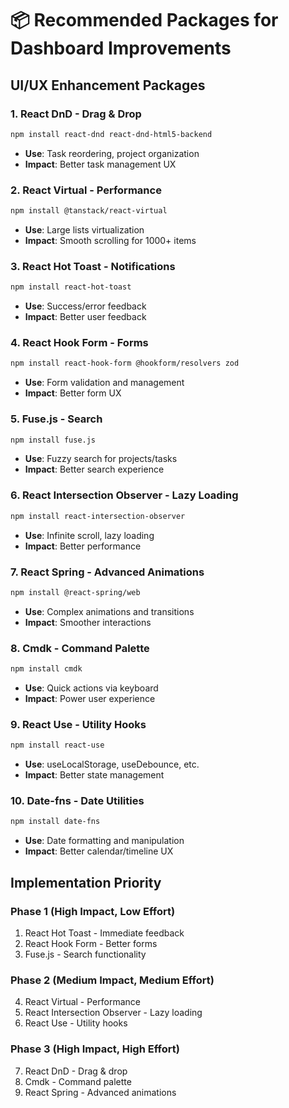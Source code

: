 # 📦 Recommended Packages for Dashboard Improvements

## UI/UX Enhancement Packages

### 1. **React DnD** - Drag & Drop
```bash
npm install react-dnd react-dnd-html5-backend
```
- **Use**: Task reordering, project organization
- **Impact**: Better task management UX

### 2. **React Virtual** - Performance
```bash
npm install @tanstack/react-virtual
```
- **Use**: Large lists virtualization
- **Impact**: Smooth scrolling for 1000+ items

### 3. **React Hot Toast** - Notifications
```bash
npm install react-hot-toast
```
- **Use**: Success/error feedback
- **Impact**: Better user feedback

### 4. **React Hook Form** - Forms
```bash
npm install react-hook-form @hookform/resolvers zod
```
- **Use**: Form validation and management
- **Impact**: Better form UX

### 5. **Fuse.js** - Search
```bash
npm install fuse.js
```
- **Use**: Fuzzy search for projects/tasks
- **Impact**: Better search experience

### 6. **React Intersection Observer** - Lazy Loading
```bash
npm install react-intersection-observer
```
- **Use**: Infinite scroll, lazy loading
- **Impact**: Better performance

### 7. **React Spring** - Advanced Animations
```bash
npm install @react-spring/web
```
- **Use**: Complex animations and transitions
- **Impact**: Smoother interactions

### 8. **Cmdk** - Command Palette
```bash
npm install cmdk
```
- **Use**: Quick actions via keyboard
- **Impact**: Power user experience

### 9. **React Use** - Utility Hooks
```bash
npm install react-use
```
- **Use**: useLocalStorage, useDebounce, etc.
- **Impact**: Better state management

### 10. **Date-fns** - Date Utilities
```bash
npm install date-fns
```
- **Use**: Date formatting and manipulation
- **Impact**: Better calendar/timeline UX

## Implementation Priority

### Phase 1 (High Impact, Low Effort)
1. React Hot Toast - Immediate feedback
2. React Hook Form - Better forms
3. Fuse.js - Search functionality

### Phase 2 (Medium Impact, Medium Effort)
4. React Virtual - Performance
5. React Intersection Observer - Lazy loading
6. React Use - Utility hooks

### Phase 3 (High Impact, High Effort)
7. React DnD - Drag & drop
8. Cmdk - Command palette
9. React Spring - Advanced animations
